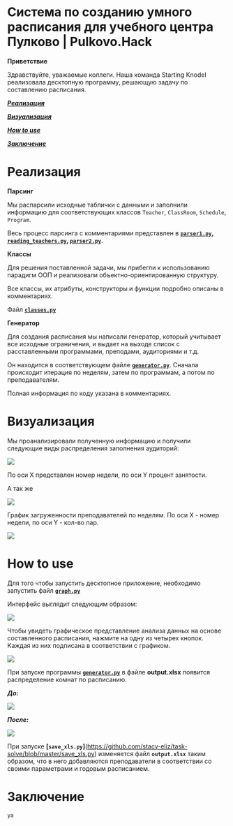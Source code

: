 # Система по созданию умного расписания для учебного центра Пулково | Pulkovo.Hack

**Приветствие**

Здравствуйте, уважаемые коллеги. Наша команда Starting Knodel реализовала десктопную программу, решающую задачу по составлению расписания.

[***Реализация***](https://github.com/stacy-eliz/task-solve#реализация)

[***Визуализация***](https://github.com/stacy-eliz/task-solve#визуализация)

[***How to use***](https://github.com/stacy-eliz/task-solve#howtouse)

[***Заключение***](https://github.com/DmitryIo/animebot#заключение)

# Реализация

**Парсинг**

Мы распарсили исходные таблички с данными и заполнили информацию для соответствующих классов `Teacher`, `ClassRoom`, `Schedule`, `Program`. 

Весь процесс парсинга с комментариями представлен в **[`parser1.py`](https://github.com/stacy-eliz/task-solve/blob/master/parser1.py), [`reading_teachers.py`](https://github.com/stacy-eliz/task-solve/blob/master/reading_teachers.py), [`parser2.py`](https://github.com/stacy-eliz/task-solve/blob/master/parser2.py)**.

**Классы**

Для решения поставленной задачи, мы прибегли к использованию парадигм ООП и реализовали объектно-ориентированную структуру.

Все классы, их атрибуты, конструкторы и функции подробно описаны в комментариях.

Файл **[`classes.py`](https://github.com/stacy-eliz/task-solve/blob/master/classes.py)**


**Генератор**


Для создания расписания мы написали генератор, который учитывает все исходные ограничения, и выдает на выходе список с расставленными программами, преподами, аудиториями и т.д.

Он находится в соответствующем файле **[`generator.py`](https://github.com/stacy-eliz/task-solve/blob/master/generator.py)**. Сначала происходит итерация по неделям, затем по программам, а потом по преподавателям. 

Полная информация по коду указана в комментариях.


# Визуализация

Мы проанализировали полученную информацию и получили следующие виды распределения заполнения аудиторий:

![](./img/tadjyk1.png)

По оси X представлен номер недели, по оси Y процент занятости.

А так же 

![](./img/tadjyk2.png)

График загруженности преподавателей по неделям. По оси X - номер недели, по оси Y - кол-во пар.

![](./img/tadjyk3.png)

# How to use

Для того чтобы запустить десктопное приложение, необходимо запустить файл **[`graph.py`](https://github.com/stacy-eliz/task-solve/blob/master/graph.py)**

Интерфейс выглядит следующим образом:

![](./img/inter.png)

Чтобы увидеть графическое представление анализа данных на основе составленного расписания, нажмите на одну из четырех кнопок. Каждая из них подписана в соответствии с графиком.

![](./img/tadjyk4.png)

При запуске программы **[`generator.py`](https://github.com/stacy-eliz/task-solve/blob/master/generator.py)** в файле **output.xlsx** появится распределение комнат по расписанию.

***До:***

![](./img/do.png)

***После:***

![](./img/audit.png)

При запуске **[`save_xls.py`]**(https://github.com/stacy-eliz/task-solve/blob/master/save_xls.py) изменяется файл **`output.xlsx`** таким образом, что в него добавляются преподаватели в соответствии со своими параметрами и годовым расписанием.



# Заключение




`ya`
